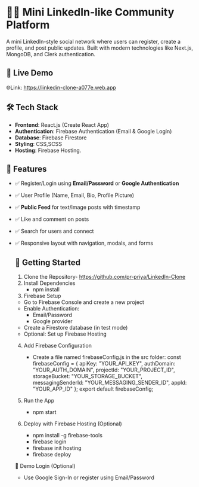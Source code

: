 # 🧑‍💼 Mini LinkedIn‑like Community Platform
A mini LinkedIn-style social network where users can register, create a profile, and post public updates. Built with modern technologies like Next.js, MongoDB, and Clerk authentication.

## 🔗 Live Demo
🌐Link: https://linkedin-clone-a077e.web.app

## 🛠️ Tech Stack
- **Frontend**: React.js (Create React App)
- **Authentication**: Firebase Authentication (Email & Google Login)
- **Database**: Firebase Firestore
- **Styling**: CSS,SCSS
- **Hosting**: Firebase Hosting.

 ## 📸 Features
- ✅ Register/Login using **Email/Password** or **Google Authentication**
- ✅ User Profile (Name, Email, Bio, Profile Picture)
- ✅ **Public Feed** for text/image posts with timestamp
- ✅ Like and comment on posts
- ✅ Search for users and connect
- ✅ Responsive layout with navigation, modals, and forms

  ## 🚀 Getting Started
   1. Clone the Repository- https://github.com/pr-priya/LinkedIn-Clone
   2. Install Dependencies
      - npm install
   3. Firebase Setup
     - Go to Firebase Console and create a new project
     - Enable Authentication:
         - Email/Password
         - Google provider
     - Create a Firestore database (in test mode)
     - Optional: Set up Firebase Hosting
    4. Add Firebase Configuration
        - Create a file named firebaseConfig.js in the src folder:
            const firebaseConfig = {
               apiKey: "YOUR_API_KEY",
               authDomain: "YOUR_AUTH_DOMAIN",
               projectId: "YOUR_PROJECT_ID",
               storageBucket: "YOUR_STORAGE_BUCKET",
               messagingSenderId: "YOUR_MESSAGING_SENDER_ID",
               appId: "YOUR_APP_ID"
};
export default firebaseConfig;

    5. Run the App
        - npm start
    6. Deploy with Firebase Hosting (Optional)
        - npm install -g firebase-tools
        - firebase login
        - firebase init hosting
        - firebase deploy

  🧪 Demo Login (Optional)
     - Use Google Sign-In or register using Email/Password
        
        
         
   
  
 
  

 

 

 
